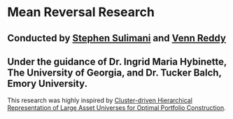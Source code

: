# Mean Reversal Research

## Conducted by [Stephen Sulimani](https://github.com/StephenSulimani) and [Venn Reddy](https://github.com/vennreddy490)
## Under the guidance of Dr. Ingrid Maria Hybinette, The University of Georgia, and Dr. Tucker Balch, Emory University.

This research was highly inspired by [Cluster-driven Hierarchical Representation of Large Asset Universes for Optimal Portfolio Construction](https://dl.acm.org/doi/10.1145/3677052.3698676).
